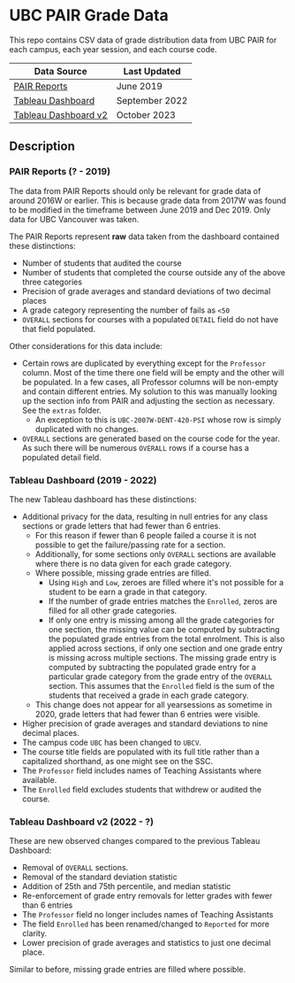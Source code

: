 # UBC PAIR Grade Data

This repo contains CSV data of grade distribution data from UBC PAIR for each campus, each year session, and each course code.

Data Source | Last Updated
--- | ---
[PAIR Reports](https://webprd01.pair.ubc.ca/reports/welcome.action) | June 2019
[Tableau Dashboard](https://reports.im.it.ubc.ca/#/site/Learner/views/GradeDistributionReport/GradeDistributionReport?:iid=1) | September 2022
[Tableau Dashboard v2](http://reports.im.it.ubc.ca/t/PAIR/views/GradesDistribution/GradesDistribution) | October 2023

## Description
### PAIR Reports (? - 2019)

The data from PAIR Reports should only be relevant for grade data of around 2016W or earlier. This is because grade data from 2017W was found to be modified in the timeframe between June 2019 and Dec 2019. Only data for UBC Vancouver was taken.

The PAIR Reports represent **raw** data taken from the dashboard contained these distinctions:
  - Number of students that audited the course
  - Number of students that completed the course outside any of the above three categories
  - Precision of grade averages and standard deviations of two decimal places
  - A grade category representing the number of fails as `<50`
  - `OVERALL` sections for courses with a populated `DETAIL` field do not have that field populated.

Other considerations for this data include:
  - Certain rows are duplicated by everything except for the `Professor` column. Most of the time there one field will be empty and the other will be populated. In a few cases, all Professor columns will be non-empty and contain different entries. My solution to this was manually looking up the section info from PAIR and adjusting the section as necessary. See the `extras` folder.
    - An exception to this is `UBC-2007W-DENT-420-PSI` whose row is simply duplicated with no changes.
  - `OVERALL` sections are generated based on the course code for the year. As such there will be numerous `OVERALL` rows if a course has a populated detail field.

### Tableau Dashboard (2019 - 2022)

The new Tableau dashboard has these distinctions:
  - Additional privacy for the data, resulting in null entries for any class sections or grade letters that had fewer than 6 entries.
    - For this reason if fewer than 6 people failed a course it is not possible to get the failure/passing rate for a section.
    - Additionally, for some sections only `OVERALL` sections are available where there is no data given for each grade category.
    - Where possible, missing grade entries are filled.
      - Using `High` and `Low`, zeroes are filled where it's not possible for a student to be earn a grade in that category.
      - If the number of grade entries matches the `Enrolled`, zeros are filled for all other grade categories.
      - If only one entry is missing among all the grade categories for one section, the missing value can be computed by subtracting the populated grade entries from the total enrolment. This is also applied across sections, if only one section and one grade entry is missing across multiple sections. The missing grade entry is computed by subtracting the populated grade entry for a particular grade category from the grade entry of the `OVERALL` section. This assumes that the `Enrolled` field is the sum of the students that received a grade in each grade category.
    - This change does not appear for all yearsessions as sometime in 2020, grade letters that had fewer than 6 entries were visible.
  - Higher precision of grade averages and standard deviations to nine decimal places.
  - The campus code `UBC` has been changed to `UBCV`.
  - The course title fields are populated with its full title rather than a capitalized shorthand, as one might see on the SSC.
  - The `Professor` field includes names of Teaching Assistants where available.
  - The `Enrolled` field excludes students that withdrew or audited the course.

### Tableau Dashboard v2 (2022 - ?)

These are new observed changes compared to the previous Tableau Dashboard:
  - Removal of `OVERALL` sections.
  - Removal of the standard deviation statistic
  - Addition of 25th and 75th percentile, and median statistic
  - Re-enforcement of grade entry removals for letter grades with fewer than 6 entries
  - The `Professor` field no longer includes names of Teaching Assistants
  - The field `Enrolled` has been renamed/changed to `Reported` for more clarity.
  - Lower precision of grade averages and statistics to just one decimal place.

Similar to before, missing grade entries are filled where possible.
